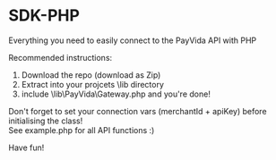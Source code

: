 # SDK-PHP
Everything you need to easily connect to the PayVida API with PHP


Recommended instructions: 

1. Download the repo (download as Zip)
2. Extract into your projcets \lib directory  
3. include \lib\PayVida\Gateway.php  and you're done!

Don't forget to set your connection vars (merchantId + apiKey) before initialising the class!  
See example.php for all API functions :)


Have fun!
